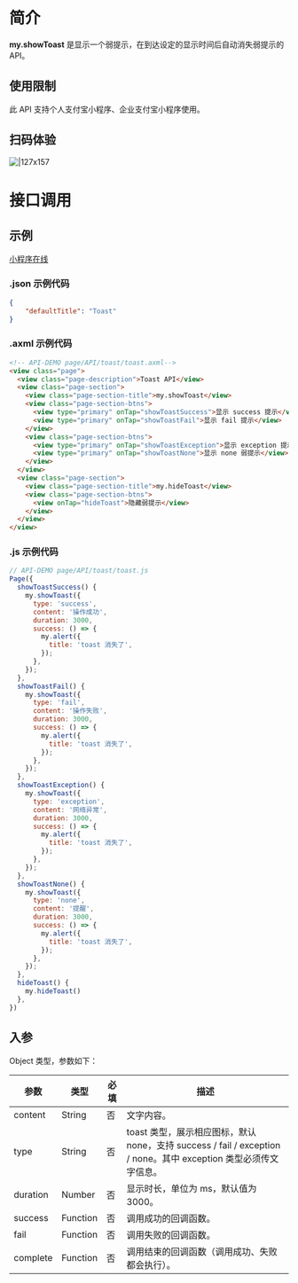 
# 简介
**my.showToast** 是显示一个弱提示，在到达设定的显示时间后自动消失弱提示的 API。

## 使用限制
此 API 支持个人支付宝小程序、企业支付宝小程序使用。

## 扫码体验
![|127x157](https://gw.alipayobjects.com/zos/skylark-tools/public/files/e9f3b3c8c7c3cd7d169955c9facf59fa.jpeg#align=left&display=inline&height=157&margin=%5Bobject%20Object%5D&originHeight=157&originWidth=127&status=done&style=none&width=127)

# 接口调用

## 示例

[小程序在线](https://opendocs.alipay.com/examples/863c53fd-fd81-4ca0-baed-45cc8f8190e8)

### .json 示例代码
```json
{
    "defaultTitle": "Toast"
}
```

### .axml 示例代码
```html
<!-- API-DEMO page/API/toast/toast.axml-->
<view class="page">
  <view class="page-description">Toast API</view>
  <view class="page-section">
    <view class="page-section-title">my.showToast</view>
    <view class="page-section-btns">
      <view type="primary" onTap="showToastSuccess">显示 success 提示</view>
      <view type="primary" onTap="showToastFail">显示 fail 提示</view>
    </view>
    <view class="page-section-btns">
      <view type="primary" onTap="showToastException">显示 exception 提示</view>
      <view type="primary" onTap="showToastNone">显示 none 弱提示</view>
    </view>
  </view>
  <view class="page-section">
    <view class="page-section-title">my.hideToast</view>
    <view class="page-section-btns">
      <view onTap="hideToast">隐藏弱提示</view>
    </view>
  </view>
</view>
```

### .js 示例代码
```javascript
// API-DEMO page/API/toast/toast.js
Page({
  showToastSuccess() {
    my.showToast({
      type: 'success',
      content: '操作成功',
      duration: 3000,
      success: () => {
        my.alert({
          title: 'toast 消失了',
        });
      },
    });
  },
  showToastFail() {
    my.showToast({
      type: 'fail',
      content: '操作失败',
      duration: 3000,
      success: () => {
        my.alert({
          title: 'toast 消失了',
        });
      },
    });
  },
  showToastException() {
    my.showToast({
      type: 'exception',
      content: '网络异常',
      duration: 3000,
      success: () => {
        my.alert({
          title: 'toast 消失了',
        });
      },
    });
  },
  showToastNone() {
    my.showToast({
      type: 'none',
      content: '提醒',
      duration: 3000,
      success: () => {
        my.alert({
          title: 'toast 消失了',
        });
      },
    });
  },
  hideToast() {
    my.hideToast()
  },
})
```

## 入参
Object 类型，参数如下：

| **参数** | **类型** | **必填** | **描述** |
| --- | --- | --- | --- |
| content | String | 否 | 文字内容。 |
| type | String | 否 | toast 类型，展示相应图标，默认 none，支持 success / fail / exception / none。其中 exception 类型必须传文字信息。 |
| duration | Number | 否 | 显示时长，单位为 ms，默认值为 3000。 |
| success | Function | 否 | 调用成功的回调函数。 |
| fail | Function | 否 | 调用失败的回调函数。 |
| complete | Function | 否 | 调用结束的回调函数（调用成功、失败都会执行）。 |
